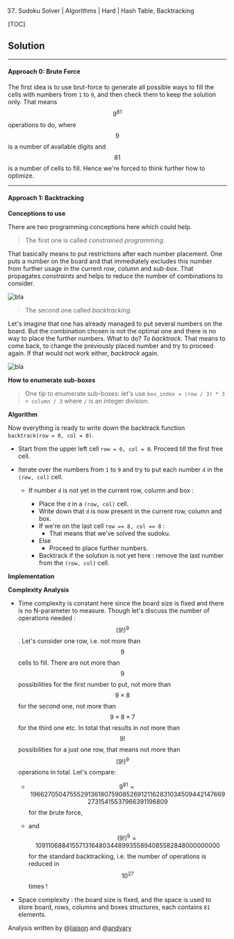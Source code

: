 37. Sudoku Solver | Algorithms | Hard | Hash Table, Backtracking

[TOC]

## Solution

---

#### Approach 0: Brute Force

The first idea is to use brut-force 
to generate all possible ways to fill the cells
with numbers from `1` to `9`,
and then check them to keep the solution only. 
That means $$9^{81}$$ operations to do, 
where $$9$$ is a number of available digits 
and $$81$$ is a number of cells to fill.
Hence we're forced to think further how to optimize.




---
#### Approach 1: Backtracking

**Conceptions to use**

There are two programming conceptions here which could
help.

> The first one is called _constrained programming_. 

That basically means
to put restrictions after each number placement. One puts a number on the 
board and that immediately excludes this number from further 
usage in the current _row_, _column_ and _sub-box_. That propagates 
_constraints_ and helps to reduce the number of combinations to consider.

![bla](../Figures/37/37_const3.png)

> The second one called _backtracking_. 

Let's imagine that one has already managed to
put several numbers on the board. 
But the combination chosen is not the optimal one and there is no way 
to place the further numbers. What to do? _To backtrack_. 
That means to come back,
to change the previously placed number and try 
to proceed again. If that would not work either, _backtrack_ again.

![bla](../Figures/37/37_backtrack2.png)

**How to enumerate sub-boxes**

> One tip to enumerate sub-boxes: 
let's use `box_index = (row / 3) * 3 + column / 3` 
where `/` is an integer division.



**Algorithm**

Now everything is ready to write down the backtrack function 
`backtrack(row = 0, col = 0)`.

* Start from the upper left cell `row = 0, col = 0`. Proceed till the
first free cell.
* Iterate over the numbers from `1` to `9` 
and try to put each number `d` in the `(row, col)` cell.

    * If number `d` is not yet in the current row, column and box :
        
        * Place the `d` in a `(row, col)` cell.
        * Write down that `d` is now present in the current row, column and box.
        * If we're on the last cell `row == 8, col == 8` :
            * That means that we've solved the sudoku.
        * Else
            * Proceed to place further numbers.
        * Backtrack if the solution is not yet here : 
        remove the last number from the `(row, col)` cell.

**Implementation**



**Complexity Analysis**

* Time complexity is constant here since the board size is fixed and there is no 
N-parameter to measure. 
Though let's discuss the number of operations needed : $$(9!)^9$$. 
Let's consider one row, i.e. not more than $$9$$ cells to fill. 
There are not more than $$9$$ possibilities for the first number to put,
not more than $$9 \times 8$$ for the second one,
not more than $$9 \times 8 \times 7$$ for the third one etc. In total that
results in not more than $$9!$$ possibilities for a just one row,
that means not more than $$(9!)^9$$ operations in total.
Let's compare:

    - $$9^{81} = 196627050475552913618075908526912116283103450944214766927315415537966391196809$$
for the brute force, 

    - and $$(9!)^9 = 109110688415571316480344899355894085582848000000000$$
for the standard backtracking,
i.e. the number of operations is reduced in $$10^{27}$$ times !

* Space complexity : the board size is fixed, and the space is used 
to store board, rows, columns and boxes structures, each contains `81` elements.  

Analysis written by @[liaison](https://leetcode.com/liaison/)
and @[andvary](https://leetcode.com/andvary/)
